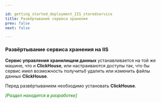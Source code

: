 ```yaml
---

id: getting_started_deployment_IIS_storedservice
title: Развёртывание сервиса хранения
prev: false
next: false 

---
```


### Развёртывание сервиса хранения на IIS

**Сервис управления хранилищем данных** устанавливается на той же машине, что и **ClickHouse**, или настраиваются доступы так, что бы сервис имел возможность получитьб удалить или изменить файлы данных **ClickHouse**.

Перед развёртыванием необходимо установать **ClickHouse**.




<font color="green">

*\[Раздел находится в разработке\]*

</font>